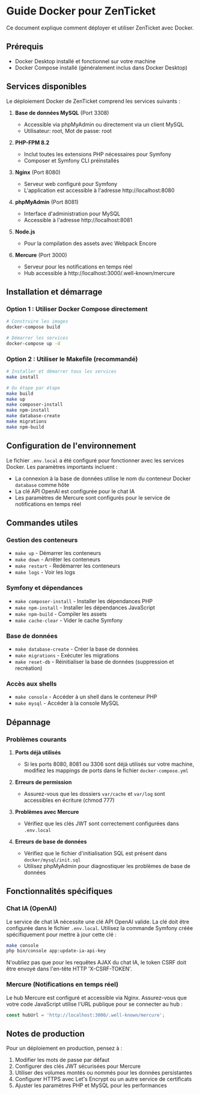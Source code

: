 # Guide Docker pour ZenTicket

Ce document explique comment déployer et utiliser ZenTicket avec Docker.

## Prérequis

- Docker Desktop installé et fonctionnel sur votre machine
- Docker Compose installé (généralement inclus dans Docker Desktop)

## Services disponibles

Le déploiement Docker de ZenTicket comprend les services suivants :

1. **Base de données MySQL** (Port 3308)
   - Accessible via phpMyAdmin ou directement via un client MySQL
   - Utilisateur: root, Mot de passe: root

2. **PHP-FPM 8.2**
   - Inclut toutes les extensions PHP nécessaires pour Symfony
   - Composer et Symfony CLI préinstallés

3. **Nginx** (Port 8080)
   - Serveur web configuré pour Symfony
   - L'application est accessible à l'adresse http://localhost:8080

4. **phpMyAdmin** (Port 8081)
   - Interface d'administration pour MySQL
   - Accessible à l'adresse http://localhost:8081

5. **Node.js**
   - Pour la compilation des assets avec Webpack Encore

6. **Mercure** (Port 3000)
   - Serveur pour les notifications en temps réel
   - Hub accessible à http://localhost:3000/.well-known/mercure

## Installation et démarrage

### Option 1 : Utiliser Docker Compose directement

```bash
# Construire les images
docker-compose build

# Démarrer les services
docker-compose up -d
```

### Option 2 : Utiliser le Makefile (recommandé)

```bash
# Installer et démarrer tous les services
make install

# Ou étape par étape
make build
make up
make composer-install
make npm-install
make database-create
make migrations
make npm-build
```

## Configuration de l'environnement

Le fichier `.env.local` a été configuré pour fonctionner avec les services Docker. Les paramètres importants incluent :

- La connexion à la base de données utilise le nom du conteneur Docker `database` comme hôte
- La clé API OpenAI est configurée pour le chat IA
- Les paramètres de Mercure sont configurés pour le service de notifications en temps réel

## Commandes utiles

### Gestion des conteneurs

- `make up` - Démarrer les conteneurs
- `make down` - Arrêter les conteneurs
- `make restart` - Redémarrer les conteneurs
- `make logs` - Voir les logs

### Symfony et dépendances

- `make composer-install` - Installer les dépendances PHP
- `make npm-install` - Installer les dépendances JavaScript
- `make npm-build` - Compiler les assets
- `make cache-clear` - Vider le cache Symfony

### Base de données

- `make database-create` - Créer la base de données
- `make migrations` - Exécuter les migrations
- `make reset-db` - Réinitialiser la base de données (suppression et recréation)

### Accès aux shells

- `make console` - Accéder à un shell dans le conteneur PHP
- `make mysql` - Accéder à la console MySQL

## Dépannage

### Problèmes courants

1. **Ports déjà utilisés**
   - Si les ports 8080, 8081 ou 3306 sont déjà utilisés sur votre machine, modifiez les mappings de ports dans le fichier `docker-compose.yml`

2. **Erreurs de permission**
   - Assurez-vous que les dossiers `var/cache` et `var/log` sont accessibles en écriture (chmod 777)

3. **Problèmes avec Mercure**
   - Vérifiez que les clés JWT sont correctement configurées dans `.env.local`

4. **Erreurs de base de données**
   - Vérifiez que le fichier d'initialisation SQL est présent dans `docker/mysql/init.sql`
   - Utilisez phpMyAdmin pour diagnostiquer les problèmes de base de données

## Fonctionnalités spécifiques

### Chat IA (OpenAI)

Le service de chat IA nécessite une clé API OpenAI valide. La clé doit être configurée dans le fichier `.env.local`. Utilisez la commande Symfony créée spécifiquement pour mettre à jour cette clé :

```bash
make console
php bin/console app:update-ia-api-key
```

N'oubliez pas que pour les requêtes AJAX du chat IA, le token CSRF doit être envoyé dans l'en-tête HTTP 'X-CSRF-TOKEN'.

### Mercure (Notifications en temps réel)

Le hub Mercure est configuré et accessible via Nginx. Assurez-vous que votre code JavaScript utilise l'URL publique pour se connecter au hub :

```javascript
const hubUrl = 'http://localhost:3000/.well-known/mercure';
```

## Notes de production

Pour un déploiement en production, pensez à :

1. Modifier les mots de passe par défaut
2. Configurer des clés JWT sécurisées pour Mercure
3. Utiliser des volumes montés ou nommés pour les données persistantes
4. Configurer HTTPS avec Let's Encrypt ou un autre service de certificats
5. Ajuster les paramètres PHP et MySQL pour les performances
